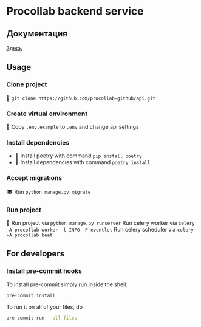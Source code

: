 # Procollab backend service

## Документация

[Здесь](/docs/readme.md)

## Usage

### Clone project

📌 `git clone https://github.com/procollab-github/api.git`

### Create virtual environment

🔑 Copy `.env.example` to `.env` and change api settings

### Install dependencies

* 🐍 Install poetry with command `pip install poetry`
* 📎 Install dependencies with command `poetry install`

### Accept migrations

🎓 Run  `python manage.py migrate`

### Run project

🚀 Run project via `python manage.py runserver`
Run celery worker via `celery -A procollab worker -l INFO -P eventlet`
Run celery scheduler via `celery -A procollab beat`
## For developers

### Install pre-commit hooks

To install pre-commit simply run inside the shell:

```bash
pre-commit install
```

To run it on all of your files, do

```bash
pre-commit run --all-files
```
